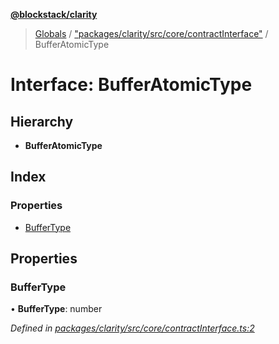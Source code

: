 **[@blockstack/clarity](../README.md)**

> [Globals](../globals.md) / ["packages/clarity/src/core/contractInterface"](../modules/_packages_clarity_src_core_contractinterface_.md) / BufferAtomicType

# Interface: BufferAtomicType

## Hierarchy

- **BufferAtomicType**

## Index

### Properties

- [BufferType](_packages_clarity_src_core_contractinterface_.bufferatomictype.md#buffertype)

## Properties

### BufferType

• **BufferType**: number

_Defined in [packages/clarity/src/core/contractInterface.ts:2](https://github.com/blockstack/clarity-js-sdk/blob/711ac7c/packages/clarity/src/core/contractInterface.ts#L2)_
